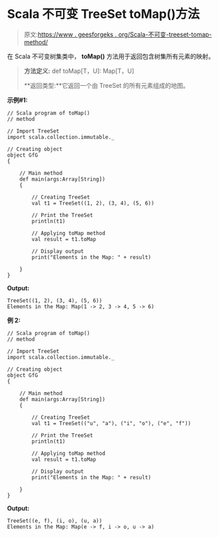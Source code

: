 # Scala 不可变 TreeSet toMap()方法

> 原文:[https://www . geesforgeks . org/Scala-不可变-treeset-tomap-method/](https://www.geeksforgeeks.org/scala-immutable-treeset-tomap-method/)

在 Scala 不可变树集类中， **toMap()** 方法用于返回包含树集所有元素的映射。

> **方法定义:** def toMap[T，U]: Map[T，U]
> 
> **返回类型:**它返回一个由 TreeSet 的所有元素组成的地图。

**示例#1:**

```
// Scala program of toMap() 
// method 

// Import TreeSet
import scala.collection.immutable._

// Creating object 
object GfG 
{ 

    // Main method 
    def main(args:Array[String]) 
    { 

        // Creating TreeSet
        val t1 = TreeSet((1, 2), (3, 4), (5, 6))  

        // Print the TreeSet 
        println(t1) 

        // Applying toMap method  
        val result = t1.toMap

        // Display output 
        print("Elements in the Map: " + result) 

    } 
} 
```

**Output:**

```
TreeSet((1, 2), (3, 4), (5, 6))
Elements in the Map: Map(1 -> 2, 3 -> 4, 5 -> 6)

```

**例 2:**

```
// Scala program of toMap() 
// method 

// Import TreeSet
import scala.collection.immutable._

// Creating object 
object GfG 
{ 

    // Main method 
    def main(args:Array[String]) 
    { 

        // Creating TreeSet
        val t1 = TreeSet(("u", "a"), ("i", "o"), ("e", "f"))  

        // Print the TreeSet 
        println(t1) 

        // Applying toMap method  
        val result = t1.toMap

        // Display output 
        print("Elements in the Map: " + result) 

    } 
} 
```

**Output:**

```
TreeSet((e, f), (i, o), (u, a))
Elements in the Map: Map(e -> f, i -> o, u -> a)

```